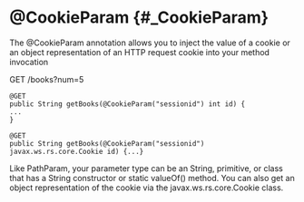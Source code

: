 @CookieParam {#_CookieParam}
============

The @CookieParam annotation allows you to inject the value of a cookie
or an object representation of an HTTP request cookie into your method
invocation

GET /books?num=5

    @GET
    public String getBooks(@CookieParam("sessionid") int id) {
    ...
    }

    @GET
    public String getBooks(@CookieParam("sessionid") javax.ws.rs.core.Cookie id) {...}

Like PathParam, your parameter type can be an String, primitive, or
class that has a String constructor or static valueOf() method. You can
also get an object representation of the cookie via the
javax.ws.rs.core.Cookie class.
